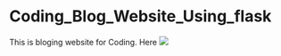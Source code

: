 # Coding_Blog_Website_Using_flask
This is bloging website for Coding. Here 
<img src="https://drive.google.com/file/d/1Y1Nef4eGOcfLpy0mBIb3_z5BBeNQ4fRo/view?usp=sharing">
